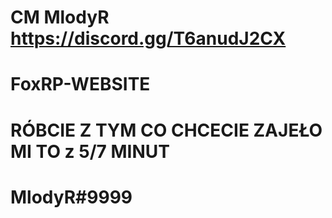 # CM MlodyR https://discord.gg/T6anudJ2CX
# FoxRP-WEBSITE
# RÓBCIE Z TYM CO CHCECIE ZAJEŁO MI TO z 5/7 MINUT
# MlodyR#9999
